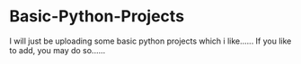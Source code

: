 # Basic-Python-Projects
I will just be uploading some basic python projects which i like......
If you like to add, you may do so......
